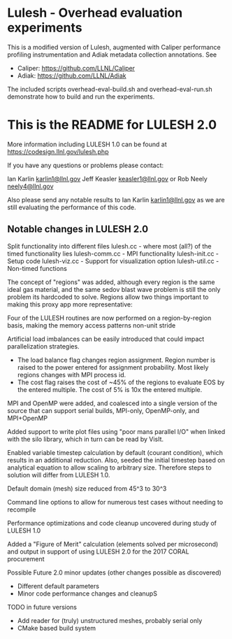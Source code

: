 # Lulesh - Overhead evaluation experiments

This is a modified version of Lulesh, augmented with Caliper performance profiling instrumentation and Adiak metadata collection annotations. See
* Caliper: https://github.com/LLNL/Caliper
* Adiak: https://github.com/LLNL/Adiak

The included scripts overhead-eval-build.sh and overhead-eval-run.sh demonstrate how to build and run the experiments.

# This is the README for LULESH 2.0

More information including LULESH 1.0 can be found at https://codesign.llnl.gov/lulesh.php

If you have any questions or problems please contact:

Ian Karlin <karlin1@llnl.gov>
Jeff Keasler <keasler1@llnl.gov> or
Rob Neely <neely4@llnl.gov>

Also please send any notable results to Ian Karlin <karlin1@llnl.gov> as we are still evaluating the performance of this code.

## Notable changes in LULESH 2.0

Split functionality into different files
lulesh.cc - where most (all?) of the timed functionality lies
lulesh-comm.cc - MPI functionality
lulesh-init.cc - Setup code
lulesh-viz.cc  - Support for visualization option
lulesh-util.cc - Non-timed functions

The concept of "regions" was added, although every region is the same ideal gas material, and the same sedov blast wave problem is still the only problem its hardcoded to solve. Regions allow two things important to making this proxy app more representative:

Four of the LULESH routines are now performed on a region-by-region basis, making the memory access patterns non-unit stride

Artificial load imbalances can be easily introduced that could impact parallelization strategies.  
   * The load balance flag changes region assignment.  Region number is raised to the power entered for assignment probability.  Most likely regions changes with MPI process id.
   * The cost flag raises the cost of ~45% of the regions to evaluate EOS by the entered multiple.  The cost of 5% is 10x the entered
 multiple.

MPI and OpenMP were added, and coalesced into a single version of the source that can support serial builds, MPI-only, OpenMP-only, and MPI+OpenMP

Added support to write plot files using "poor mans parallel I/O" when linked with the silo library, which in turn can be read by VisIt.

Enabled variable timestep calculation by default (courant condition), which results in an additional reduction.  Also, seeded the initial timestep based on analytical equation to allow scaling to arbitrary size.  Therefore steps to solution will differ from LULESH 1.0.

Default domain (mesh) size reduced from 45^3 to 30^3

Command line options to allow for numerous test cases without needing to recompile

Performance optimizations and code cleanup uncovered during study of LULESH 1.0

Added a "Figure of Merit" calculation (elements solved per microsecond) and output in support of using LULESH 2.0 for the 2017 CORAL procurement

Possible Future 2.0 minor updates (other changes possible as discovered)

* Different default parameters
* Minor code performance changes and cleanupS

TODO in future versions
* Add reader for (truly) unstructured meshes, probably serial only
* CMake based build system


